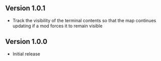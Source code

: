 ## Version 1.0.1
- Track the visibility of the terminal contents so that the map continues updating if a mod forces it to remain visible

## Version 1.0.0
- Initial release